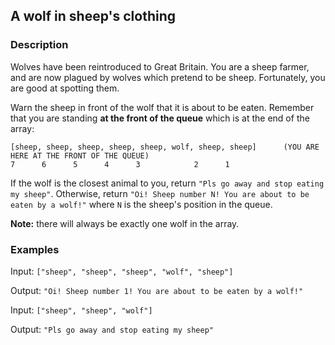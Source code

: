 ## A wolf in sheep's clothing

### Description

Wolves have been reintroduced to Great Britain. You are a sheep farmer, and are now plagued by wolves which pretend to be sheep. Fortunately, you are good at spotting them.

Warn the sheep in front of the wolf that it is about to be eaten. Remember that you are standing **at the front of the queue** which is at the end of the array:
```
[sheep, sheep, sheep, sheep, sheep, wolf, sheep, sheep]      (YOU ARE HERE AT THE FRONT OF THE QUEUE)
7      6      5      4      3            2      1
```
If the wolf is the closest animal to you, return `"Pls go away and stop eating my sheep"`. Otherwise, return `"Oi! Sheep number N! You are about to be eaten by a wolf!"` where `N` is the sheep's position in the queue.

**Note:** there will always be exactly one wolf in the array.

### Examples
Input: `["sheep", "sheep", "sheep", "wolf", "sheep"]`

Output: `"Oi! Sheep number 1! You are about to be eaten by a wolf!"`

Input: `["sheep", "sheep", "wolf"]`

Output: `"Pls go away and stop eating my sheep"`
